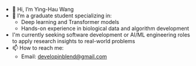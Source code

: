 - 👋 Hi, I’m Ying-Hau Wang
- 🌱 I’m a graduate student specializing in:
  - Deep learning and Transformer models
  - Hands-on experience in biological data and algorithm development
- I'm currently seeking software development or AI/ML engineering roles to apply research insights to real-world problems
- 📫 How to reach me:
  - Email: <developinblend@gmail.com>

<!---
BlenderWang9487/BlenderWang9487 is a ✨ special ✨ repository because its `README.md` (this file) appears on your GitHub profile.
You can click the Preview link to take a look at your changes.
--->
